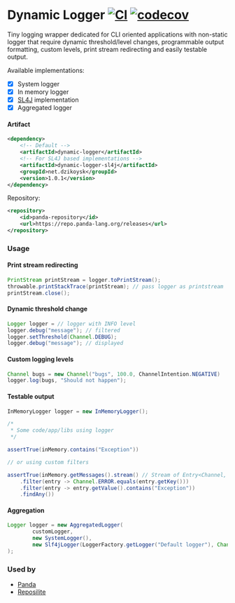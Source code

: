 # Dynamic Logger [![CI](https://github.com/dzikoysk/dynamic-logger/actions/workflows/maven.yml/badge.svg)](https://github.com/dzikoysk/dynamic-logger/actions/workflows/maven.yml) [![codecov](https://codecov.io/gh/dzikoysk/dynamic-logger/branch/main/graph/badge.svg?token=bxo0JbVeDE)](https://codecov.io/gh/dzikoysk/dynamic-logger)
Tiny logging wrapper dedicated for CLI oriented applications with non-static logger that require dynamic threshold/level changes,
programmable output formatting, custom levels, print stream redirecting and easily testable output.

Available implementations:
* [x] System logger
* [x] In memory logger
* [x] [SL4J](https://github.com/qos-ch/slf4j) implementation
* [x] Aggregated logger

#### Artifact 
```xml
<dependency>
    <!-- Default -->
    <artifactId>dynamic-logger</artifactId>
    <!-- For SL4J based implementations -->
    <artifactId>dynamic-logger-sl4j</artifactId>
    <groupId>net.dzikoysk</groupId>
    <version>1.0.1</version>
</dependency>
```
Repository:
```xml
<repository>
    <id>panda-repository</id>
    <url>https://repo.panda-lang.org/releases</url>
</repository>
```

### Usage

#### Print stream redirecting

```java
PrintStream printStream = logger.toPrintStream();
throwable.printStackTrace(printStream); // pass logger as printstream
printStream.close();
```

#### Dynamic threshold change

```java
Logger logger = // logger with INFO level
logger.debug("message"); // filtered
logger.setThreshold(Channel.DEBUG);
logger.debug("message"); // displayed
```

#### Custom logging levels

```java
Channel bugs = new Channel("bugs", 100.0, ChannelIntention.NEGATIVE)
logger.log(bugs, "Should not happen");
```

#### Testable output

```java
InMemoryLogger logger = new InMemoryLogger();

/*
 * Some code/app/libs using logger
 */

assertTrue(inMemory.contains("Exception"))

// or using custom filters

assertTrue(inMemory.getMessages().stream() // Stream of Entry<Channel, String /* messsage */>
    .filter(entry -> Channel.ERROR.equals(entry.getKey()))
    .filter(entry -> entry.getValue().contains("Exception"))
    .findAny())
```

#### Aggregation

```java
Logger logger = new AggregatedLogger(
        customLogger,
        new SystemLogger(),
        new Slf4jLogger(LoggerFactory.getLogger("Default logger"), Channel.ALL)
);
```

### Used by
* [Panda](https://github.com/panda-lang/panda)
* [Reposilite](https://github.com/dzikoysk/reposilite/)

